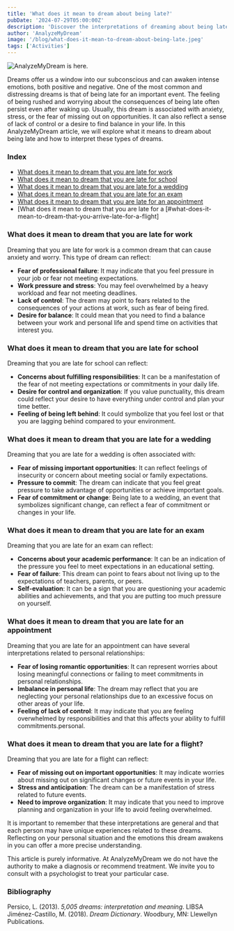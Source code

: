 ```yaml
---
title: 'What does it mean to dream about being late?'
pubDate: '2024-07-29T05:00:00Z'
description: 'Discover the interpretations of dreaming about being late for important events such as work, school, a wedding, an exam, a date or a flight. Understand how these dreams reflect anxiety, stress and other feelings.'
author: 'AnalyzeMyDream'
image: '/blog/what-does-it-mean-to-dream-about-being-late.jpeg'
tags: ['Activities']
---
```


![AnalyzeMyDream is here.](/blog/what-does-it-mean-to-dream-about-being-late.jpeg)

Dreams offer us a window into our subconscious and can awaken intense emotions, both positive and negative. One of the most common and distressing dreams is that of being late for an important event. The feeling of being rushed and worrying about the consequences of being late often persist even after waking up. Usually, this dream is associated with anxiety, stress, or the fear of missing out on opportunities. It can also reflect a sense of lack of control or a desire to find balance in your life. In this AnalyzeMyDream article, we will explore what it means to dream about being late and how to interpret these types of dreams.

### Index

- [What does it mean to dream that you are late for work](#what-does-it-mean-to-dream-that-you-are-late-for-work)
- [What does it mean to dream that you are late for school](#what-does-it-mean-to-dream-that-you-are-late-for-school)
- [What does it mean to dream that you are late for a wedding](#what-does-it-mean-to-dream-that-you-are-late-for-a-wedding)
- [What does it mean to dream that you are late for an exam](#what-does-it-mean-to-dream-that-you-are-late-for-an-exam)
- [What does it mean to dream that you are late for an appointment](#what-does-it-mean-to-dream-that-you-are-late-for-an-appointment)
- [What does it mean to dream that you are late for a [#what-does-it-mean-to-dream-that-you-arrive-late-for-a-flight]

### What does it mean to dream that you are late for work

Dreaming that you are late for work is a common dream that can cause anxiety and worry. This type of dream can reflect:

- **Fear of professional failure**: It may indicate that you feel pressure in your job or fear not meeting expectations.
- **Work pressure and stress**: You may feel overwhelmed by a heavy workload and fear not meeting deadlines.
- **Lack of control**: The dream may point to fears related to the consequences of your actions at work, such as fear of being fired.
- **Desire for balance**: It could mean that you need to find a balance between your work and personal life and spend time on activities that interest you.

### What does it mean to dream that you are late for school

Dreaming that you are late for school can reflect:

- **Concerns about fulfilling responsibilities**: It can be a manifestation of the fear of not meeting expectations or commitments in your daily life.
- **Desire for control and organization**: If you value punctuality, this dream could reflect your desire to have everything under control and plan your time better.
- **Feeling of being left behind**: It could symbolize that you feel lost or that you are lagging behind compared to your environment.

### What does it mean to dream that you are late for a wedding

Dreaming that you are late for a wedding is often associated with:

- **Fear of missing important opportunities**: It can reflect feelings of insecurity or concern about meeting social or family expectations.
- **Pressure to commit**: The dream can indicate that you feel great pressure to take advantage of opportunities or achieve important goals.
- **Fear of commitment or change**: Being late to a wedding, an event that symbolizes significant change, can reflect a fear of commitment or changes in your life.

### What does it mean to dream that you are late for an exam

Dreaming that you are late for an exam can reflect:

- **Concerns about your academic performance**: It can be an indication of the pressure you feel to meet expectations in an educational setting.
- **Fear of failure**: This dream can point to fears about not living up to the expectations of teachers, parents, or peers.
- **Self-evaluation**: It can be a sign that you are questioning your academic abilities and achievements, and that you are putting too much pressure on yourself.

### What does it mean to dream that you are late for an appointment

Dreaming that you are late for an appointment can have several interpretations related to personal relationships:

- **Fear of losing romantic opportunities**: It can represent worries about losing meaningful connections or failing to meet commitments in personal relationships.
- **Imbalance in personal life**: The dream may reflect that you are neglecting your personal relationships due to an excessive focus on other areas of your life.
- **Feeling of lack of control**: It may indicate that you are feeling overwhelmed by responsibilities and that this affects your ability to fulfill commitments.personal.

### What does it mean to dream that you are late for a flight?

Dreaming that you are late for a flight can reflect:

- **Fear of missing out on important opportunities**: It may indicate worries about missing out on significant changes or future events in your life.
- **Stress and anticipation**: The dream can be a manifestation of stress related to future events.
- **Need to improve organization**: It may indicate that you need to improve planning and organization in your life to avoid feeling overwhelmed.


It is important to remember that these interpretations are general and that each person may have unique experiences related to these dreams. Reflecting on your personal situation and the emotions this dream awakens in you can offer a more precise understanding.

This article is purely informative. At AnalyzeMyDream we do not have the authority to make a diagnosis or recommend treatment. We invite you to consult with a psychologist to treat your particular case.


### Bibliography

Persico, L. (2013). *5,005 dreams: interpretation and meaning*. LIBSA  
Jiménez-Castillo, M. (2018). *Dream Dictionary*. Woodbury, MN: Llewellyn Publications.